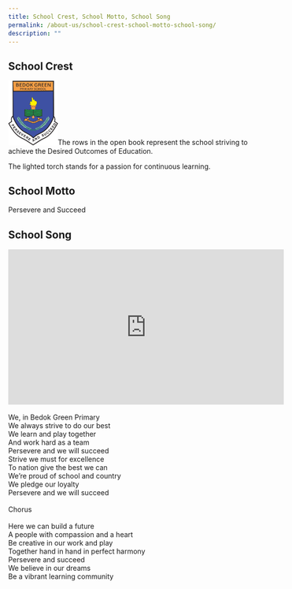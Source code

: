 ```yaml
---
title: School Crest, School Motto, School Song
permalink: /about-us/school-crest-school-motto-school-song/
description: ""
---
```

School Crest
------------

<img src="/images/School%20Crest%20High%20Resolution.png"  
style="width:20%">The rows in the open book represent the school striving to achieve the Desired Outcomes of Education.

The lighted torch stands for a passion for continuous learning.

School Motto
------------

Persevere and Succeed  

School Song
-----------
<iframe width="560" height="315" src="https://www.youtube.com/embed/ebTGPiU8xas" title="YouTube video player" frameborder="0" allow="accelerometer; autoplay; clipboard-write; encrypted-media; gyroscope; picture-in-picture; web-share" allowfullscreen></iframe><br>

We, in Bedok Green Primary  <br>
We always strive to do our best   <br>
We learn and play together <br>
And work hard as a team <br>
Persevere and we will succeed <br>
Strive we must for excellence <br>
To nation give the best we can <br>
We’re proud of school and country <br>
We pledge our loyalty <br>
Persevere and we will succeed <br> <br>
Chorus <br> <br>
Here we can build a future <br>
A people with compassion and a heart <br>
Be creative in our work and play <br>
Together hand in hand in perfect harmony <br>
Persevere and succeed <br>
We believe in our dreams <br>
Be a vibrant learning community